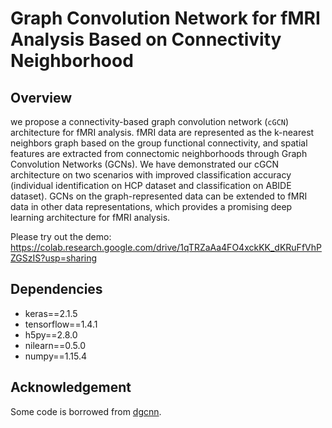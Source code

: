 # Graph Convolution Network for fMRI Analysis Based on Connectivity Neighborhood

## Overview
we propose a connectivity-based graph convolution network (`cGCN`) architecture for fMRI analysis. fMRI data are represented as the k-nearest neighbors graph based on the group functional connectivity, and spatial features are extracted from connectomic neighborhoods through Graph Convolution Networks (GCNs). We have demonstrated our cGCN architecture on two scenarios with improved classification accuracy (individual identification on HCP dataset and classification on ABIDE dataset). GCNs on the graph-represented data can be extended to fMRI data in other data representations, which provides a promising deep learning architecture for fMRI analysis.

Please try out the demo: https://colab.research.google.com/drive/1qTRZaAa4FO4xckKK_dKRuFfVhPZGSzIS?usp=sharing

## Dependencies

- keras==2.1.5
- tensorflow==1.4.1
- h5py==2.8.0
- nilearn==0.5.0
- numpy==1.15.4

## Acknowledgement
Some code is borrowed from [dgcnn](
https://github.com/WangYueFt/dgcnn/blob/master/tensorflow/utils/tf_util.py).
